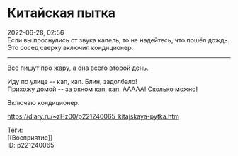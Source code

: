 Китайская пытка
================

   
 2022-06-28, 02:56   
  Если вы проснулись от звука капель, то не надейтесь, что пошёл дождь. Это сосед сверху включил кондиционер.   
   
 ***   
   
 Все пишут про жару, а она всего второй день.   
   
 Иду по улице -- кап, кап. Блин, задолбало!   
 Прихожу домой -- за окном кап, кап. ААААА! Сколько можно!   
   
 Включаю кондиционер.   
    
 <https://diary.ru/~zHz00/p221240065_kitajskaya-pytka.htm>   
   
 Теги:   
 [[Восприятие]]   
 ID: p221240065